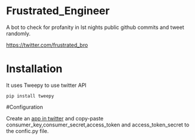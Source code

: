 # Frustrated_Engineer
A bot to check for profanity in lst nights public github commits and tweet randomly.

https://twitter.com/frustrated_bro

# Installation

It uses Tweepy to use twitter API

```
pip install tweepy

```

#Configuration

Create an [app in twitter](https://apps.twitter.com/) and copy-paste consumer_key,consumer_secret,access_token and access_token_secret to the confic.py file.